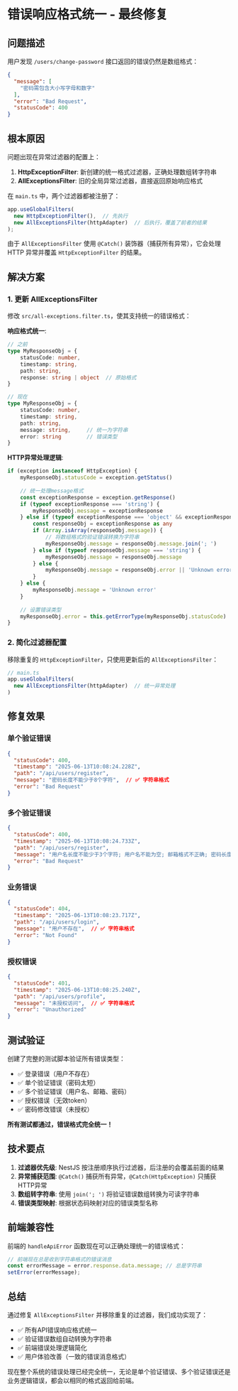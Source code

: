 # 错误响应格式统一 - 最终修复

## 问题描述

用户发现 `/users/change-password` 接口返回的错误仍然是数组格式：

```json
{
  "message": [
    "密码需包含大小写字母和数字"
  ],
  "error": "Bad Request",
  "statusCode": 400
}
```

## 根本原因

问题出现在异常过滤器的配置上：

1. **HttpExceptionFilter**: 新创建的统一格式过滤器，正确处理数组转字符串
2. **AllExceptionsFilter**: 旧的全局异常过滤器，直接返回原始响应格式

在 `main.ts` 中，两个过滤器都被注册了：

```typescript
app.useGlobalFilters(
  new HttpExceptionFilter(),  // 先执行
  new AllExceptionsFilter(httpAdapter)  // 后执行，覆盖了前者的结果
);
```

由于 `AllExceptionsFilter` 使用 `@Catch()` 装饰器（捕获所有异常），它会处理 HTTP 异常并覆盖 `HttpExceptionFilter` 的结果。

## 解决方案

### 1. 更新 AllExceptionsFilter

修改 `src/all-exceptions.filter.ts`，使其支持统一的错误格式：

**响应格式统一**:
```typescript
// 之前
type MyResponseObj = {
    statusCode: number,
    timestamp: string,
    path: string,
    response: string | object  // 原始格式
}

// 现在
type MyResponseObj = {
    statusCode: number,
    timestamp: string,
    path: string,
    message: string,     // 统一为字符串
    error: string        // 错误类型
}
```

**HTTP异常处理逻辑**:
```typescript
if (exception instanceof HttpException) {
    myResponseObj.statusCode = exception.getStatus()
    
    // 统一处理message格式
    const exceptionResponse = exception.getResponse()
    if (typeof exceptionResponse === 'string') {
        myResponseObj.message = exceptionResponse
    } else if (typeof exceptionResponse === 'object' && exceptionResponse !== null) {
        const responseObj = exceptionResponse as any
        if (Array.isArray(responseObj.message)) {
            // 将数组格式的验证错误转换为字符串
            myResponseObj.message = responseObj.message.join('; ')
        } else if (typeof responseObj.message === 'string') {
            myResponseObj.message = responseObj.message
        } else {
            myResponseObj.message = responseObj.error || 'Unknown error'
        }
    } else {
        myResponseObj.message = 'Unknown error'
    }
    
    // 设置错误类型
    myResponseObj.error = this.getErrorType(myResponseObj.statusCode)
}
```

### 2. 简化过滤器配置

移除重复的 `HttpExceptionFilter`，只使用更新后的 `AllExceptionsFilter`：

```typescript
// main.ts
app.useGlobalFilters(
  new AllExceptionsFilter(httpAdapter)  // 统一异常处理
)
```

## 修复效果

### 单个验证错误
```json
{
  "statusCode": 400,
  "timestamp": "2025-06-13T10:08:24.228Z",
  "path": "/api/users/register",
  "message": "密码长度不能少于8个字符",  // ✅ 字符串格式
  "error": "Bad Request"
}
```

### 多个验证错误
```json
{
  "statusCode": 400,
  "timestamp": "2025-06-13T10:08:24.733Z",
  "path": "/api/users/register",
  "message": "用户名长度不能少于3个字符; 用户名不能为空; 邮箱格式不正确; 密码长度不能少于8个字符",  // ✅ 数组转字符串
  "error": "Bad Request"
}
```

### 业务错误
```json
{
  "statusCode": 404,
  "timestamp": "2025-06-13T10:08:23.717Z",
  "path": "/api/users/login",
  "message": "用户不存在",  // ✅ 字符串格式
  "error": "Not Found"
}
```

### 授权错误
```json
{
  "statusCode": 401,
  "timestamp": "2025-06-13T10:08:25.240Z",
  "path": "/api/users/profile",
  "message": "未授权访问",  // ✅ 字符串格式
  "error": "Unauthorized"
}
```

## 测试验证

创建了完整的测试脚本验证所有错误类型：

- ✅ 登录错误（用户不存在）
- ✅ 单个验证错误（密码太短）
- ✅ 多个验证错误（用户名、邮箱、密码）
- ✅ 授权错误（无效token）
- ✅ 密码修改错误（未授权）

**所有测试都通过，错误格式完全统一！**

## 技术要点

1. **过滤器优先级**: NestJS 按注册顺序执行过滤器，后注册的会覆盖前面的结果
2. **异常捕获范围**: `@Catch()` 捕获所有异常，`@Catch(HttpException)` 只捕获HTTP异常
3. **数组转字符串**: 使用 `join('; ')` 将验证错误数组转换为可读字符串
4. **错误类型映射**: 根据状态码映射对应的错误类型名称

## 前端兼容性

前端的 `handleApiError` 函数现在可以正确处理统一的错误格式：

```typescript
// 前端现在总是收到字符串格式的错误消息
const errorMessage = error.response.data.message; // 总是字符串
setError(errorMessage);
```

## 总结

通过修复 `AllExceptionsFilter` 并移除重复的过滤器，我们成功实现了：

- ✅ 所有API错误响应格式统一
- ✅ 验证错误数组自动转换为字符串
- ✅ 前端错误处理逻辑简化
- ✅ 用户体验改善（一致的错误消息格式）

现在整个系统的错误处理已经完全统一，无论是单个验证错误、多个验证错误还是业务逻辑错误，都会以相同的格式返回给前端。 